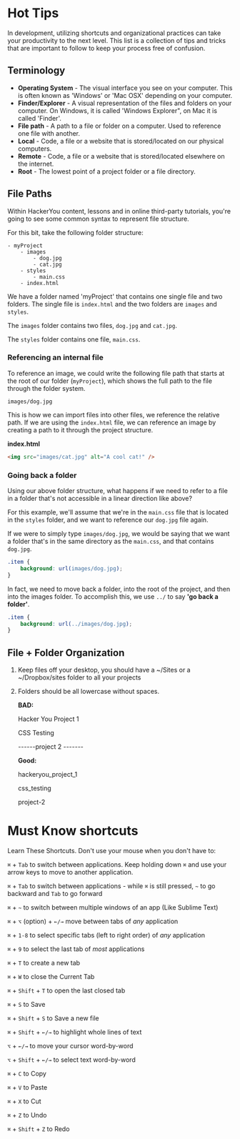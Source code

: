 # Hot Tips

In development, utilizing shortcuts and organizational practices can take your productivity to the next level. This list is a collection of tips and tricks that are important to follow to keep your process free of confusion.

## Terminology

- **Operating System** - The visual interface you see on your computer. This is often known as 'Windows' or 'Mac OSX' depending on your computer.
- **Finder/Explorer** - A visual representation of the files and folders on your computer. On Windows, it is called 'Windows Explorer", on Mac it is called 'Finder'.
- **File path** - A path to a file or folder on a computer. Used to reference one file with another.
- **Local** - Code, a file or a website that is stored/located on our physical computers.
- **Remote** - Code, a file or a website that is stored/located elsewhere on the internet.
- **Root** - The lowest point of a project folder or a file directory.

## File Paths

Within HackerYou content, lessons and in online third-party tutorials, you're going to see some common syntax to represent file structure.

For this bit, take the following folder structure: 

```text
- myProject
	- images
		- dog.jpg
		- cat.jpg
	- styles
		- main.css
	- index.html
```

We have a folder named 'myProject' that contains one single file and two folders. The single file is `index.html` and the two folders are `images` and `styles`.

The `images` folder contains two files, `dog.jpg` and `cat.jpg`.

The `styles` folder contains one file, `main.css`.

### Referencing an internal file

To reference an image, we could write the following file path that starts at the root of our folder (`myProject`), which shows the full path to the file through the folder system.

```
images/dog.jpg
```

This is how we can import files into other files, we reference the relative path. If we are using the `index.html` file, we can reference an image by creating a path to it through the project structure.

**index.html**
```html
<img src="images/cat.jpg" alt="A cool cat!" />
```

### Going back a folder
Using our above folder structure, what happens if we need to refer to a file in a folder that's not accessible in a linear direction like above?

For this example, we'll assume that we're in the `main.css` file that is located in the `styles` folder, and we want to reference our `dog.jpg` file again.

If we were to simply type `images/dog.jpg`, we would be saying that we want a folder that's in the same directory as the `main.css`, and that contains `dog.jpg`.

```css
.item {
	background: url(images/dog.jpg);
}
```

In fact, we need to move back a folder, into the root of the project, and then into the images folder. To accomplish this, we use `../` to say __'go back a folder'__.

```css
.item {
	background: url(../images/dog.jpg);
}
```


## File + Folder Organization

1. Keep files off your desktop, you should have a ~/Sites or a ~/Dropbox/sites folder to all your projects

1. Folders should be all lowercase without spaces. 
  
	  **BAD:**
	  
	  Hacker You Project 1

	  CSS Testing
	  
	  ------project 2 -------

	  **Good:**
	  
	  hackeryou_project_1
	  
	  css_testing
	  
	  project-2


# Must Know shortcuts

Learn These Shortcuts. Don't use your mouse when you don't have to:

`⌘` + `Tab` to switch between applications. Keep holding down `⌘` and use your arrow keys to move to another application. 

`⌘` + `Tab` to switch between applications - while `⌘` is still pressed, `~` to go backward and `Tab` to go forward

`⌘` + `~` to switch between multiple windows of an app (Like Sublime Text)

`⌘` + `⌥` (option) + `←/→` move between tabs of _any_ application

`⌘` + `1-8` to select specific tabs (left to right order) of _any_ application

`⌘` + `9` to select the last tab of _most_ applications

`⌘` + `T` to create a new tab

`⌘` + `W` to close the Current Tab

`⌘` + `Shift` + `T` to open the last closed tab

`⌘` + `S` to Save

`⌘` + `Shift` + `S` to Save a new file

`⌘` + `Shift` + `←/→` to highlight whole lines of text

`⌥` + `←/→` to move your cursor word-by-word

`⌥` + `Shift` + `←/→` to select text word-by-word 

`⌘` + `C` to Copy

`⌘` + `V` to Paste

`⌘` + `X` to Cut

`⌘` + `Z` to Undo

`⌘` + `Shift` + `Z` to Redo
